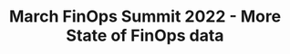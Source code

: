 ---
title: March FinOps Summit 2022 - More State of FinOps data
description: Join our panelists to discuss FinOps salary data, and take a closer look at insights from our practitioner data set. Also get updates on the current Working Groups and learn how to get involved.
date-added: Mar 2022
type: Video
source: FinOps Foundation
label: 
link: https://youtu.be/q0iuFU7qh8M
cloud-provider: 
  - Multi-Cloud
permalink: /resources/not-here/
listing: true
---